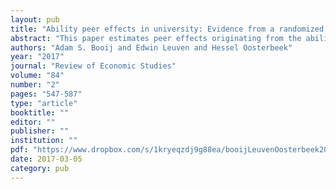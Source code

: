 ```yaml
---
layout: pub
title: "Ability peer effects in university: Evidence from a randomized experiment"
abstract: "This paper estimates peer effects originating from the ability composition of tutorial groups for undergraduate students in economics. We manipulated the composition of groups to achieve a wide range of support, and assigned students - conditional on their ability - randomly. The data support a specification in which the group composition is captured by the mean and standard deviation of prior ability and their squares and interaction. Estimates from this specification imply that students of low and medium ability gain on average 0.2 SD units of achievement from switching from ability mixing to three-way tracking. Their dropout rate is reduced by 15 percentage points (relative to a mean of 0.6). High-ability students are unaffected. Analysis of survey data indicates that in tracked groups, low-ability students have more positive interactions with other students, and are more involved. We find no evidence that teachers adjust their teaching to the composition of groups."
authors: "Adam S. Booij and Edwin Leuven and Hessel Oosterbeek"
year: "2017"
journal: "Review of Economic Studies"
volume: "84"
number: "2"
pages: "547-587"
type: "article"
booktitle: ""
editor: ""
publisher: ""
institution: ""
pdf: "https://www.dropbox.com/s/1kryeqzdj9g88ea/booijLeuvenOosterbeek2017restud.pdf?dl=0"
date: 2017-03-05
category: pub
---
```

